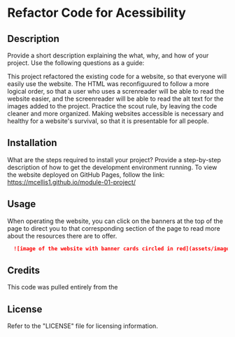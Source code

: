 # Refactor Code for Acessibility

## Description

Provide a short description explaining the what, why, and how of your project. Use the following questions as a guide:

This project refactored the existing code for a website, so that everyone will easily use the website. The HTML was reconfiguured to follow a more logical order, so that a user who uses a screnreader will be able to read the website easier, and the screenreader will be able to read the alt text for the images added to the project. Practice the scout rule, by leaving the code cleaner and more organized. Making websites accessible is necessary and healthy for a website's survival, so that it is presentable for all people.

## Installation

What are the steps required to install your project? Provide a step-by-step description of how to get the development environment running.
To view the website deployed on GitHub Pages, follow the link: https://mcellis1.github.io/module-01-project/

## Usage

When operating the website, you can click on the banners at the top of the page to direct you to that corresponding section of the page to read more about the resources there are to offer.
```md
  ![image of the website with banner cards circled in red](assets/images/Screenshot 2024-07-01 164652.png)
```

## Credits

This code was pulled entirely from the 

## License

Refer to the "LICENSE" file for licensing information.
